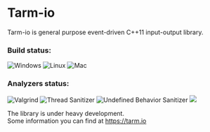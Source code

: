 # Tarm-io
Tarm-io is general purpose event-driven C++11 input-output library.
### Build status:
![Windows](https://github.com/tarm-project/tarm-io/workflows/Windows/badge.svg?branch=dev) 
![Linux](https://github.com/tarm-project/tarm-io/workflows/Linux/badge.svg?branch=dev) 
![Mac](https://github.com/tarm-project/tarm-io/workflows/Mac/badge.svg?branch=dev)  

### Analyzers status:
![Valgrind](https://github.com/tarm-project/tarm-io/workflows/Valgrind/badge.svg?branch=dev)
![Thread Sanitizer](https://github.com/tarm-project/tarm-io/workflows/Thread%20Sanitizer/badge.svg?branch=dev)
![Undefined Behavior Sanitizer](https://github.com/tarm-project/tarm-io/workflows/Undefined%20Behavior%20Sanitizer/badge.svg?branch=dev)
[<img src="https://img.shields.io/coverity/scan/21283.svg">](https://scan.coverity.com/projects/tarm-project-tarm-io)


The library is under heavy development.  
Some information you can find at https://tarm.io
